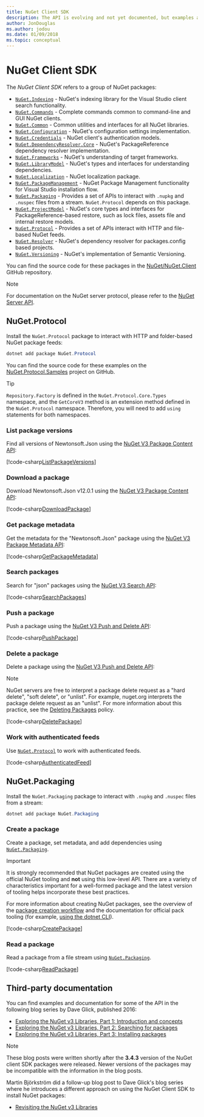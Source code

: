 ```yaml
---
title: NuGet Client SDK
description: The API is evolving and not yet documented, but examples are available on Dave Glick's blog.
author: JonDouglas
ms.author: jodou
ms.date: 01/09/2018
ms.topic: conceptual
---
```


# NuGet Client SDK

The *NuGet Client SDK* refers to a group of NuGet packages:

* [`NuGet.Indexing`](https://www.nuget.org/packages/NuGet.Indexing) - NuGet's indexing library for the Visual Studio client search functionality.
* [`NuGet.Commands`](https://www.nuget.org/packages/NuGet.Commands) - Complete commands common to command-line and GUI NuGet clients.
* [`NuGet.Common`](https://www.nuget.org/packages/NuGet.Common) - Common utilities and interfaces for all NuGet libraries.
* [`NuGet.Configuration`](https://www.nuget.org/packages/NuGet.Configuration) - NuGet's configuration settings implementation.
* [`NuGet.Credentials`](https://www.nuget.org/packages/NuGet.Credentials) - NuGet client's authentication models.
* [`NuGet.DependencyResolver.Core`](https://www.nuget.org/packages/NuGet.DependencyResolver.Core) - NuGet's PackageReference dependency resolver implementation.
* [`NuGet.Frameworks`](https://www.nuget.org/packages/NuGet.Frameworks) - NuGet's understanding of target frameworks.
* [`NuGet.LibraryModel`](https://www.nuget.org/packages/NuGet.LibraryModel) - NuGet's types and interfaces for understanding dependencies.
* [`NuGet.Localization`](https://www.nuget.org/packages/NuGet.Localization) - NuGet localization package.
* [`NuGet.PackageManagement`](https://www.nuget.org/packages/NuGet.PackageManagement) - NuGet Package Management functionality for Visual Studio installation flow.
* [`NuGet.Packaging`](https://www.nuget.org/packages/NuGet.Packaging) - Provides a set of APIs to interact with `.nupkg` and `.nuspec` files from a stream. `NuGet.Protocol` depends on this package.
* [`NuGet.ProjectModel`](https://www.nuget.org/packages/NuGet.ProjectModel) - NuGet's core types and interfaces for PackageReference-based restore, such as lock files, assets file and internal restore models.
* [`NuGet.Protocol`](https://www.nuget.org/packages/NuGet.Protocol) - Provides a set of APIs interact with HTTP and file-based NuGet feeds.
* [`NuGet.Resolver`](https://www.nuget.org/packages/NuGet.Resolver) - NuGet's dependency resolver for packages.config based projects.
* [`NuGet.Versioning`](https://www.nuget.org/packages/NuGet.Versioning) - NuGet's implementation of Semantic Versioning.

You can find the source code for these packages in the [NuGet/NuGet.Client](https://github.com/NuGet/NuGet.Client) GitHub repository.

> [!Note]
> For documentation on the NuGet server protocol, please refer to the [NuGet Server API](~/api/overview.md).

## NuGet.Protocol

Install the `NuGet.Protocol` package to interact with HTTP and folder-based NuGet package feeds:

```ps1
dotnet add package NuGet.Protocol
```

You can find the source code for these examples on the [NuGet.Protocol.Samples](https://github.com/NuGet/Samples/tree/main/NuGetProtocolSamples) project on GitHub.

> [!Tip]
> `Repository.Factory` is defined in the `NuGet.Protocol.Core.Types` namespace, and the `GetCoreV3` method is an extension method defined in the `NuGet.Protocol` namespace. Therefore, you will need to add `using` statements for both namespaces.

### List package versions

Find all versions of Newtonsoft.Json using the [NuGet V3 Package Content API](../api/package-base-address-resource.md#enumerate-package-versions):

[!code-csharp[ListPackageVersions](~/../nuget-samples/NuGetProtocolSamples/Program.cs?name=ListPackageVersions)]

### Download a package

Download Newtonsoft.Json v12.0.1 using the [NuGet V3 Package Content API](../api/package-base-address-resource.md):

[!code-csharp[DownloadPackage](~/../nuget-samples/NuGetProtocolSamples/Program.cs?name=DownloadPackage)]

### Get package metadata

Get the metadata for the "Newtonsoft.Json" package using the [NuGet V3 Package Metadata API](../api/registration-base-url-resource.md):

[!code-csharp[GetPackageMetadata](~/../nuget-samples/NuGetProtocolSamples/Program.cs?name=GetPackageMetadata)]

### Search packages

Search for "json" packages using the [NuGet V3 Search API](../api/search-query-service-resource.md):

[!code-csharp[SearchPackages](~/../nuget-samples/NuGetProtocolSamples/Program.cs?name=SearchPackages)]

### Push a package

Push a package using the [NuGet V3 Push and Delete API](../api/package-publish-resource.md):

[!code-csharp[PushPackage](~/../nuget-samples/NuGetProtocolSamples/Program.cs?name=PushPackage)]

### Delete a package

Delete a package using the [NuGet V3 Push and Delete API](../api/package-publish-resource.md):

> [!Note]
> NuGet servers are free to interpret a package delete request as a "hard delete", "soft delete", or "unlist".
> For example, nuget.org interprets the package delete request as an "unlist". For more information about this
> practice, see the [Deleting Packages](../nuget-org/policies/deleting-packages.md) policy.

[!code-csharp[DeletePackage](~/../nuget-samples/NuGetProtocolSamples/Program.cs?name=DeletePackage)]

### Work with authenticated feeds

Use [`NuGet.Protocol`](https://www.nuget.org/packages/NuGet.Protocol) to work with authenticated feeds.

[!code-csharp[AuthenticatedFeed](~/../nuget-samples/NuGetProtocolSamples/Program.cs?name=AuthenticatedFeed)]

## NuGet.Packaging

Install the `NuGet.Packaging` package to interact with `.nupkg` and `.nuspec` files from a stream:

```ps1
dotnet add package NuGet.Packaging
```

### Create a package

Create a package, set metadata, and add dependencies using [`NuGet.Packaging`](https://www.nuget.org/packages/NuGet.Packaging).

> [!IMPORTANT]
> It is strongly recommended that NuGet packages are created using the official NuGet tooling and **not** using this
> low-level API. There are a variety of characteristics important for a well-formed package and the latest version of
> tooling helps incorporate these best practices.
>
> For more information about creating NuGet packages, see the overview of the
> [package creation workflow](../create-packages/overview-and-workflow.md) and the documentation for official pack
> tooling (for example, [using the dotnet CLI](../create-packages/creating-a-package-dotnet-cli.md)).

[!code-csharp[CreatePackage](~/../nuget-samples/NuGetProtocolSamples/Program.cs?name=CreatePackage)]

### Read a package

Read a package from a file stream using [`NuGet.Packaging`](https://www.nuget.org/packages/NuGet.Packaging).

[!code-csharp[ReadPackage](~/../nuget-samples/NuGetProtocolSamples/Program.cs?name=ReadPackage)]

## Third-party documentation

You can find examples and documentation for some of the API in the following blog series by Dave Glick, published 2016:

* [Exploring the NuGet v3 Libraries, Part 1: Introduction and concepts](http://daveaglick.com/posts/exploring-the-nuget-v3-libraries-part-1)
* [Exploring the NuGet v3 Libraries, Part 2: Searching for packages](http://daveaglick.com/posts/exploring-the-nuget-v3-libraries-part-2)
* [Exploring the NuGet v3 Libraries, Part 3: Installing packages](http://daveaglick.com/posts/exploring-the-nuget-v3-libraries-part-3)

> [!Note]
> These blog posts were written shortly after the **3.4.3** version of the NuGet client SDK packages were released.
> Newer versions of the packages may be incompatible with the information in the blog posts.

Martin Björkström did a follow-up blog post to Dave Glick's blog series where he introduces a different approach on using the NuGet Client SDK to install NuGet packages:

* [Revisiting the NuGet v3 Libraries](https://martinbjorkstrom.com/posts/2018-09-19-revisiting-nuget-client-libraries)
